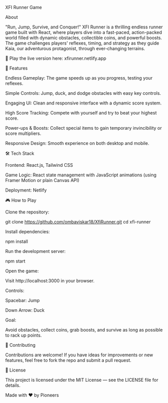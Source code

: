 XFI Runner Game

About

"Run, Jump, Survive, and Conquer!" XFI Runner is a thrilling endless runner game built with React, where players dive into a fast-paced, action-packed world filled with dynamic obstacles, collectible coins, and powerful boosts. The game challenges players' reflexes, timing, and strategy as they guide Kaia, our adventurous protagonist, through ever-changing terrains.

🔗 Play the live version here: xfirunner.netlify.app

🚀 Features

Endless Gameplay: The game speeds up as you progress, testing your reflexes.

Simple Controls: Jump, duck, and dodge obstacles with easy key controls.

Engaging UI: Clean and responsive interface with a dynamic score system.

High Score Tracking: Compete with yourself and try to beat your highest score.

Power-ups & Boosts: Collect special items to gain temporary invincibility or score multipliers.

Responsive Design: Smooth experience on both desktop and mobile.

🛠️ Tech Stack

Frontend: React.js, Tailwind CSS

Game Logic: React state management with JavaScript animations (using Framer Motion or plain Canvas API)

Deployment: Netlify

🎮 How to Play

Clone the repository:

git clone https://github.com/ombaviskar18/XfiRunner.git
cd xfi-runner

Install dependencies:

npm install

Run the development server:

npm start

Open the game:

Visit http://localhost:3000 in your browser.

Controls:

Spacebar: Jump

Down Arrow: Duck

Goal:

Avoid obstacles, collect coins, grab boosts, and survive as long as possible to rack up points.



🤝 Contributing

Contributions are welcome! If you have ideas for improvements or new features, feel free to fork the repo and submit a pull request.

📄 License

This project is licensed under the MIT License — see the LICENSE file for details.

Made with ❤️ by Pioneers

